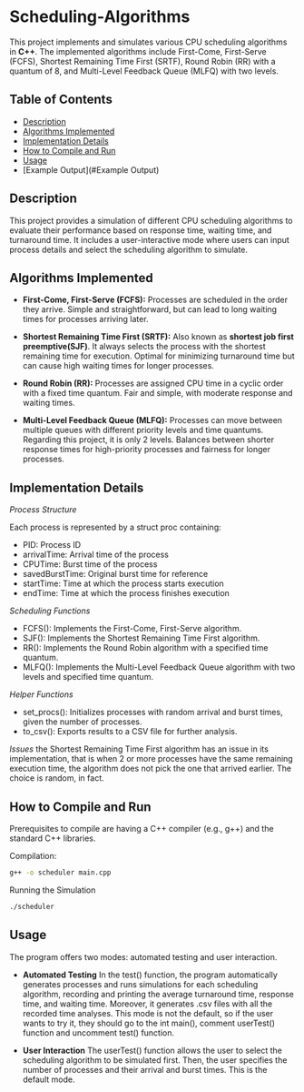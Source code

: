 # Scheduling-Algorithms

This project implements and simulates various CPU scheduling algorithms in **C++**. The implemented algorithms include First-Come, First-Serve (FCFS), Shortest Remaining Time First (SRTF), Round Robin (RR) with a quantum of 8, and Multi-Level Feedback Queue (MLFQ) with two levels.

## Table of Contents
- [Description](#Description)
- [Algorithms Implemented](#Algorithms-Implemented)
- [Implementation Details](#Implementation-Details)
- [How to Compile and Run](#How-to-Compile-and-Run)
- [Usage](#Usage)
- [Example Output](#Example Output)

## Description

This project provides a simulation of different CPU scheduling algorithms to evaluate their performance based on response time, waiting time, and turnaround time. It includes a user-interactive mode where users can input process details and select the scheduling algorithm to simulate.

## Algorithms Implemented
- **First-Come, First-Serve (FCFS):** 
Processes are scheduled in the order they arrive.
Simple and straightforward, but can lead to long waiting times for processes arriving later.

- **Shortest Remaining Time First (SRTF):**
Also known as **shortest job first preemptive(SJF)**. It always selects the process with the shortest remaining time for execution.
Optimal for minimizing turnaround time but can cause high waiting times for longer processes.

- **Round Robin (RR):**
Processes are assigned CPU time in a cyclic order with a fixed time quantum.
Fair and simple, with moderate response and waiting times.

- **Multi-Level Feedback Queue (MLFQ):**
Processes can move between multiple queues with different priority levels and time quantums. Regarding this project, it is only 2 levels.
Balances between shorter response times for high-priority processes and fairness for longer processes.

## Implementation Details

_Process Structure_

Each process is represented by a struct proc containing:
- PID: Process ID
- arrivalTime: Arrival time of the process
- CPUTime: Burst time of the process
- savedBurstTime: Original burst time for reference
- startTime: Time at which the process starts execution
- endTime: Time at which the process finishes execution

_Scheduling Functions_
- FCFS(): Implements the First-Come, First-Serve algorithm.
- SJF(): Implements the Shortest Remaining Time First algorithm.
- RR(): Implements the Round Robin algorithm with a specified time quantum.
- MLFQ(): Implements the Multi-Level Feedback Queue algorithm with two levels and specified time quantum.

_Helper Functions_
- set_procs(): Initializes processes with random arrival and burst times, given the number of processes.
- to_csv(): Exports results to a CSV file for further analysis.

_Issues_
the Shortest Remaining Time First algorithm has an issue in its implementation, that is when 2 or more processes have the same remaining execution time, the algorithm does not pick the one that arrived earlier. The choice is random, in fact.

## How to Compile and Run
Prerequisites to compile are having a C++ compiler (e.g., g++) and the standard C++ libraries.

Compilation:
``` sh
g++ -o scheduler main.cpp
```

Running the Simulation
``` sh
./scheduler
```
## Usage
The program offers two modes: automated testing and user interaction.

- **Automated Testing**
In the test() function, the program automatically generates processes and runs simulations for each scheduling algorithm, recording and printing the average turnaround time, response time, and waiting time. Moreover, it generates .csv files with all the recorded time analyses. This mode is not the default, so if the user wants to try it, they should go to the int main(), comment userTest() function and uncomment test() function.

- **User Interaction**
The userTest() function allows the user to select the scheduling algorithm to be simulated first. Then, the user specifies the number of processes and their arrival and burst times. This is the default mode.

